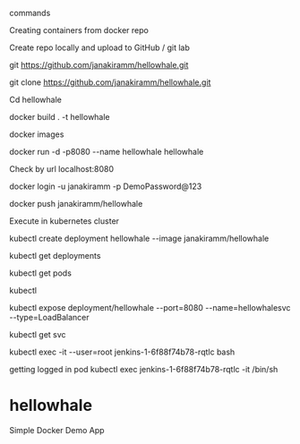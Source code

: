 commands

Creating containers from docker repo

Create repo locally and upload to GitHub / git lab

git https://github.com/janakiramm/hellowhale.git

git clone https://github.com/janakiramm/hellowhale.git

Cd hellowhale

docker build . -t hellowhale

docker images

docker run -d -p8080 --name hellowhale hellowhale

Check  by url localhost:8080

docker login -u janakiramm -p DemoPassword@123

docker push janakiramm/hellowhale

Execute in kubernetes cluster

kubectl create deployment hellowhale --image janakiramm/hellowhale

kubectl get deployments

kubectl get pods

kubectl

kubectl expose deployment/hellowhale --port=8080 --name=hellowhalesvc --type=LoadBalancer

kubectl get svc

kubectl exec -it --user=root jenkins-1-6f88f74b78-rqtlc  bash


getting logged in  pod kubectl exec jenkins-1-6f88f74b78-rqtlc  -it /bin/sh

# hellowhale
Simple Docker Demo App




